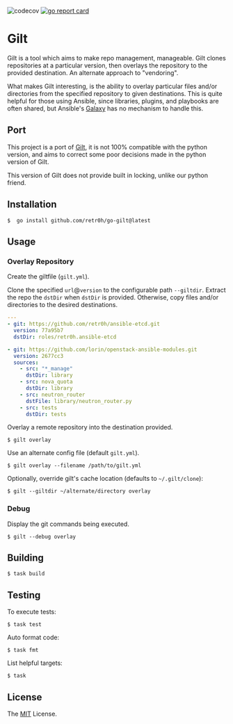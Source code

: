 ![codecov](https://img.shields.io/codecov/c/github/retr0h/go-gilt?token=clAMnFQCEQ&style=flat-square)
[![go report card](https://goreportcard.com/badge/github.com/retr0h/go-gilt?style=flat-square)](https://goreportcard.com/report/github.com/retr0h/go-gilt)

# Gilt

Gilt is a tool which aims to make repo management, manageable.  Gilt
clones repositories at a particular version, then overlays the repository to
the provided destination.  An alternate approach to "vendoring".

What makes Gilt interesting, is the ability to overlay particular files and/or
directories from the specified repository to given destinations.  This is quite
helpful for those using Ansible, since libraries, plugins, and playbooks are
often shared, but Ansible's [Galaxy][] has no mechanism to handle this.

## Port

This project is a port of [Gilt][], it is
not 100% compatible with the python version, and aims to correct some poor decisions
made in the python version of Gilt.

This version of Gilt does not provide built in locking, unlike our python friend.

## Installation

    $  go install github.com/retr0h/go-gilt@latest

## Usage

### Overlay Repository

Create the giltfile (`gilt.yml`).

Clone the specified `url`@`version` to the configurable path `--giltdir`.
Extract the repo the `dstDir` when `dstDir` is provided.  Otherwise, copy files
and/or directories to the desired destinations.

```yaml
---
- git: https://github.com/retr0h/ansible-etcd.git
  version: 77a95b7
  dstDir: roles/retr0h.ansible-etcd

- git: https://github.com/lorin/openstack-ansible-modules.git
  version: 2677cc3
  sources:
    - src: "*_manage"
      dstDir: library
    - src: nova_quota
      dstDir: library
    - src: neutron_router
      dstFile: library/neutron_router.py
    - src: tests
      dstDir: tests
```

Overlay a remote repository into the destination provided.

    $ gilt overlay

Use an alternate config file (default `gilt.yml`).

    $ gilt overlay --filename /path/to/gilt.yml

Optionally, override gilt's cache location (defaults to `~/.gilt/clone`):

    $ gilt --giltdir ~/alternate/directory overlay

### Debug

Display the git commands being executed.

    $ gilt --debug overlay

## Building

    $ task build

## Testing

To execute tests:

    $ task test

Auto format code:

    $ task fmt

List helpful targets:

    $ task

## License

The [MIT][] License.

[Galaxy]: https://docs.ansible.com/ansible/latest/reference_appendices/galaxy.html
[Gilt]: http://gilt.readthedocs.io/en/latest/
[MIT]: LICENSE

